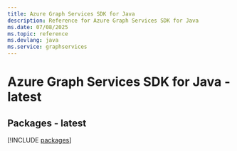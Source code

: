 ```yaml
---
title: Azure Graph Services SDK for Java
description: Reference for Azure Graph Services SDK for Java
ms.date: 07/08/2025
ms.topic: reference
ms.devlang: java
ms.service: graphservices
---
```

# Azure Graph Services SDK for Java - latest
## Packages - latest
[!INCLUDE [packages](graph-services-index.md)]